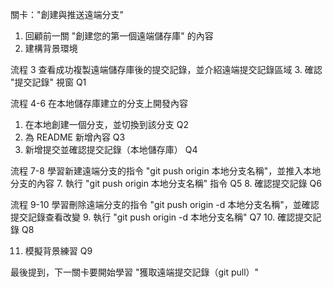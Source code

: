 關卡："創建與推送遠端分支"

1. 回顧前一關 "創建您的第一個遠端儲存庫" 的內容
2. 建構背景環境

流程 3 查看成功複製遠端儲存庫後的提交記錄，並介紹遠端提交記錄區域
3. 確認 "提交記錄" 視窗     Q1

流程 4-6 在本地儲存庫建立的分支上開發內容
1. 在本地創建一個分支，並切換到該分支   Q2
2. 為 README 新增內容                   Q3
3. 新增提交並確認提交記錄（本地儲存庫）   Q4

流程 7-8 學習新建遠端分支的指令 "git push origin 本地分支名稱"，並推入本地分支的內容
7.   執行 "git push origin 本地分支名稱" 指令   Q5
8.   確認提交記錄                          Q6

流程 9-10 學習刪除遠端分支的指令 "git push origin -d 本地分支名稱"，並確認提交記錄查看改變
9.   執行 "git push origin -d 本地分支名稱"    Q7
10.  確認提交記錄                          Q8

11.  模擬背景練習   Q9

最後提到，下一關卡要開始學習 "獲取遠端提交記錄（git pull）"